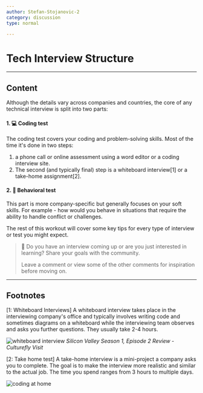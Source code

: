 ```yaml
---
author: Stefan-Stojanovic-2
category: discussion
type: normal

---
```


# Tech Interview Structure

---
## Content

Although the details vary across companies and countries, the core of any technical interview is split into two parts:

#### 1. 💻 Coding test

The coding test covers your coding and problem-solving skills. Most of the time it's done in two steps: 

1. a phone call or online assessment using a word editor or a coding interview site. 
2. The second (and typically final) step is a whiteboard interview[1] or a take-home assignment[2].

#### 2. 🧠 Behavioral test

This part is more company-specific but generally focuses on your soft skills. For example - how would you behave in situations that require the ability to handle conflict or challenges.

The rest of this workout will cover some key tips for every type of interview or test you might expect.

> 💬 Do you have an interview coming up or are you just interested in learning? Share your goals with the community.
>
> Leave a comment or view some of the other comments for inspiration before moving on.

---
## Footnotes

[1: Whiteboard Interviews]
A whiteboard interview takes place in the interviewing company's office and typically involves writing code and sometimes diagrams on a whiteboard while the interviewing team observes and asks you further questions. They usually take 2-4 hours.

![whiteboard interview](https://img.enkipro.com/689d80a9bc20c4e3e27e40f5aa994c89.jpeg)
*Silicon Valley Season 1, Episode 2 Review - Culturefly
Visit*

[2: Take home test]
A take-home interview is a mini-project a company asks you to complete. The goal is to make the interview more realistic and similar to the actual job. The time you spend ranges from 3 hours to multiple days.

![coding at home](https://img.enkipro.com/1f324d1e3a9c27cfb1abae2404d0a1e2.jpeg)